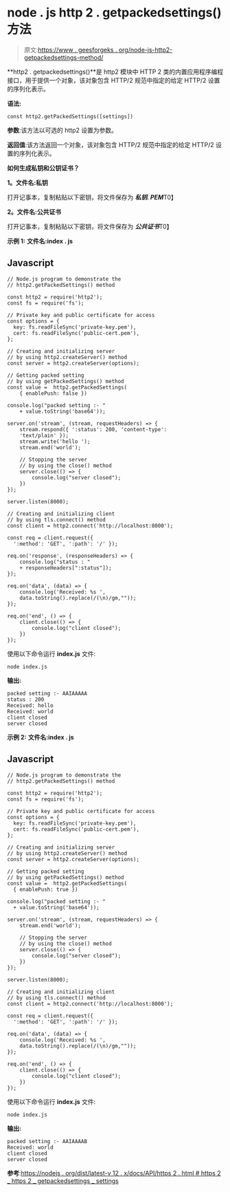 # node . js http 2 . getpackedsettings()方法

> 原文:[https://www . geesforgeks . org/node-js-http2-getpackedsettings-method/](https://www.geeksforgeeks.org/node-js-http2-getpackedsettings-method/)

**http2 . getpackedsettings()**是 http2 模块中 HTTP 2 类的内置应用程序编程接口，用于提供一个对象，该对象包含 HTTP/2 规范中指定的给定 HTTP/2 设置的序列化表示。

**语法:**

```
const http2.getPackedSettings([settings])

```

**参数**:该方法以可选的 http2 设置为参数。

**返回值**:该方法返回一个对象，该对象包含 HTTP/2 规范中指定的给定 HTTP/2 设置的序列化表示。

**如何生成私钥和公钥证书？**

**1。文件名:私钥**

打开记事本，复制粘贴以下密钥，将文件保存为 ***私钥. PEM***T0】

**2。文件名:公共证书**

打开记事本，复制粘贴以下密钥，将文件保存为 ***公共证书***T0】

**示例 1:** **文件名:index . js**

## Javascript

```
// Node.js program to demonstrate the
// http2.getPackedSettings() method

const http2 = require('http2');
const fs = require('fs');

// Private key and public certificate for access
const options = {
  key: fs.readFileSync('private-key.pem'),
  cert: fs.readFileSync('public-cert.pem'),
};

// Creating and initializing server
// by using http2.createServer() method
const server = http2.createServer(options);

// Getting packed setting 
// by using getPackedSettings() method
const value =  http2.getPackedSettings(
    { enablePush: false })

console.log("packed setting :- " 
    + value.toString('base64'));

server.on('stream', (stream, requestHeaders) => {
    stream.respond({ ':status': 200, 'content-type': 
    'text/plain' });
    stream.write('hello ');
    stream.end('world');

    // Stopping the server
    // by using the close() method
    server.close(() => {
        console.log("server closed");
    })
});

server.listen(8000);

// Creating and initializing client
// by using tls.connect() method
const client = http2.connect('http://localhost:8000');

const req = client.request({ 
  ':method': 'GET', ':path': '/' });

req.on('response', (responseHeaders) => {
    console.log("status : " 
    + responseHeaders[":status"]);
});

req.on('data', (data) => {
    console.log('Received: %s ',
    data.toString().replace(/(\n)/gm,""));
});

req.on('end', () => {
    client.close(() => {
        console.log("client closed");
    })
});
```

使用以下命令运行 **index.js** 文件:

```
node index.js

```

**输出:**

```
packed setting :- AAIAAAAA
status : 200
Received: hello
Received: world
client closed
server closed

```

**示例 2:** **文件名:index . js**

## Javascript

```
// Node.js program to demonstrate the
// http2.getPackedSettings() method

const http2 = require('http2');
const fs = require('fs');

// Private key and public certificate for access
const options = {
  key: fs.readFileSync('private-key.pem'),
  cert: fs.readFileSync('public-cert.pem'),
};

// Creating and initializing server
// by using http2.createServer() method
const server = http2.createServer(options);

// Getting packed setting 
// by using getPackedSettings() method
const value =  http2.getPackedSettings(
  { enablePush: true })

console.log("packed setting :- " 
  + value.toString('base64'));

server.on('stream', (stream, requestHeaders) => {
    stream.end('world');

    // Stopping the server
    // by using the close() method
    server.close(() => {
        console.log("server closed");
    })
});

server.listen(8000);

// Creating and initializing client
// by using tls.connect() method
const client = http2.connect('http://localhost:8000');

const req = client.request({ 
  ':method': 'GET', ':path': '/' });

req.on('data', (data) => {
    console.log('Received: %s ',
    data.toString().replace(/(\n)/gm,""));
});

req.on('end', () => {
    client.close(() => {
        console.log("client closed");
    })
});
```

使用以下命令运行 **index.js** 文件:

```
node index.js

```

**输出:**

```
packed setting :- AAIAAAAB
Received: world
client closed
server closed

```

**参考**:[https://nodejs . org/dist/latest-v 12 . x/docs/API/https 2 . html # https 2 _ https 2 _ getpackedsettings _ settings](https://nodejs.org/dist/latest-v12.x/docs/api/http2.html#http2_http2_getpackedsettings_settings)